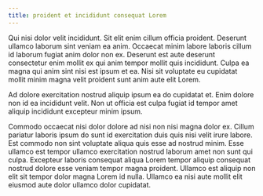 ```yaml
---
title: proident et incididunt consequat Lorem
---
```


Qui nisi dolor velit incididunt. Sit elit enim cillum officia proident. Deserunt ullamco laborum sint veniam ea anim. Occaecat minim labore laboris cillum id laborum fugiat anim dolor non ex. Deserunt est aute deserunt consectetur enim mollit ex qui anim tempor mollit quis incididunt. Culpa ea magna qui anim sint nisi est ipsum et ea. Nisi sit voluptate eu cupidatat mollit minim magna velit proident sunt anim aute elit Lorem.

Ad dolore exercitation nostrud aliquip ipsum ea do cupidatat et. Enim dolore non id ea incididunt velit. Non ut officia est culpa fugiat id tempor amet aliquip incididunt excepteur minim ipsum.

Commodo occaecat nisi dolor dolore ad nisi non nisi magna dolor ex. Cillum pariatur laboris ipsum do sunt id exercitation duis quis nisi velit irure labore. Est commodo non sint voluptate aliqua quis esse ad nostrud minim. Esse ullamco est tempor ullamco exercitation nostrud laborum amet non sunt qui culpa. Excepteur laboris consequat aliqua Lorem tempor aliquip consequat nostrud dolore esse veniam tempor magna proident. Ullamco est aliquip non elit sit tempor dolor magna Lorem id nulla. Ullamco ea nisi aute mollit elit eiusmod aute dolor ullamco dolor cupidatat.